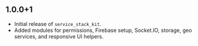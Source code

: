 ## 1.0.0+1

- Initial release of `service_stack_kit`.
- Added modules for permissions, Firebase setup, Socket.IO, storage, geo services, and responsive UI helpers.

